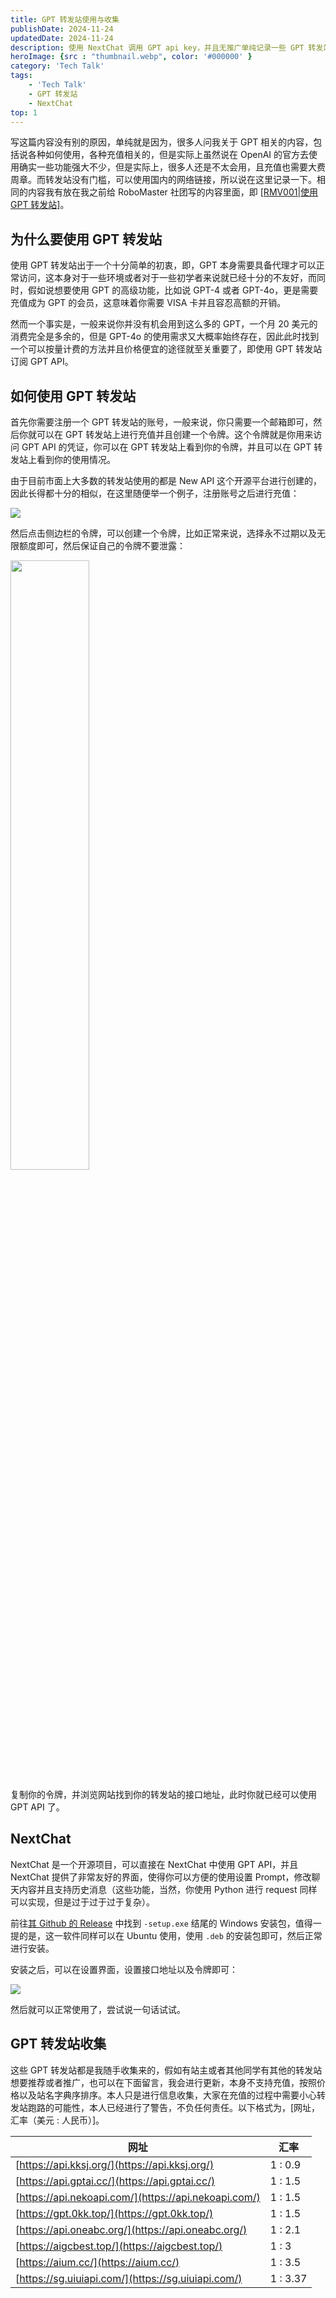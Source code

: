 ```yaml
---
title: GPT 转发站使用与收集
publishDate: 2024-11-24
updatedDate: 2024-11-24
description: 使用 NextChat 调用 GPT api key，并且无推广单纯记录一些 GPT 转发站。
heroImage: {src : "thumbnail.webp", color: '#000000' }
category: 'Tech Talk'
tags:
    - 'Tech Talk'
    - GPT 转发站
    - NextChat
top: 1
---
```


写这篇内容没有别的原因，单纯就是因为，很多人问我关于 GPT 相关的内容，包括说各种如何使用，各种充值相关的，但是实际上虽然说在 OpenAI 的官方去使用确实一些功能强大不少，但是实际上，很多人还是不太会用，且充值也需要大费周章。而转发站没有门槛，可以使用国内的网络链接，所以说在这里记录一下。相同的内容我有放在我之前给 RoboMaster 社团写的内容里面，即 [\[RMV001|使用 GPT 转发站\]](https://xjtu-rmv.github.io/%E5%BF%AB%E9%80%9F%E6%9F%A5%E9%98%85/gpt.html)。

## 为什么要使用 GPT 转发站

使用 GPT 转发站出于一个十分简单的初衷，即，GPT 本身需要具备代理才可以正常访问，这本身对于一些环境或者对于一些初学者来说就已经十分的不友好，而同时，假如说想要使用 GPT 的高级功能，比如说 GPT-4 或者 GPT-4o，更是需要充值成为 GPT 的会员，这意味着你需要 VISA 卡并且容忍高额的开销。

然而一个事实是，一般来说你并没有机会用到这么多的 GPT，一个月 20 美元的消费完全是多余的，但是 GPT-4o 的使用需求又大概率始终存在，因此此时找到一个可以按量计费的方法并且价格便宜的途径就至关重要了，即使用 GPT 转发站订阅 GPT API。

## 如何使用 GPT 转发站

首先你需要注册一个 GPT 转发站的账号，一般来说，你只需要一个邮箱即可，然后你就可以在 GPT 转发站上进行充值并且创建一个令牌。这个令牌就是你用来访问 GPT API 的凭证，你可以在 GPT 转发站上看到你的令牌，并且可以在 GPT 转发站上看到你的使用情况。

由于目前市面上大多数的转发站使用的都是 New API 这个开源平台进行创建的，因此长得都十分的相似，在这里随便举一个例子，注册账号之后进行充值：

![](https://pic.axi404.top/image.64dt4n029m.webp)

然后点击侧边栏的令牌，可以创建一个令牌，比如正常来说，选择永不过期以及无限额度即可，然后保证自己的令牌不要泄露：

<img src="https://pic.axi404.top/image.4g4g7gelfw.webp" width="50%">

复制你的令牌，并浏览网站找到你的转发站的接口地址，此时你就已经可以使用 GPT API 了。

## NextChat

NextChat 是一个开源项目，可以直接在 NextChat 中使用 GPT API，并且 NextChat 提供了非常友好的界面，使得你可以方便的使用设置 Prompt，修改聊天内容并且支持历史消息（这些功能，当然，你使用 Python 进行 request 同样可以实现，但是过于过于过于复杂）。

前往[其 Github 的 Release](https://github.com/ChatGPTNextWeb/ChatGPT-Next-Web/releases) 中找到 `-setup.exe` 结尾的 Windows 安装包，值得一提的是，这一软件同样可以在 Ubuntu 使用，使用 `.deb` 的安装包即可，然后正常进行安装。

安装之后，可以在设置界面，设置接口地址以及令牌即可：

![](https://pic.axi404.top/image.60u76xvf8t.webp)

然后就可以正常使用了，尝试说一句话试试。

## GPT 转发站收集

这些 GPT 转发站都是我随手收集来的，假如有站主或者其他同学有其他的转发站想要推荐或者推广，也可以在下面留言，我会进行更新，本身不支持充值，按照价格以及站名字典序排序。本人只是进行信息收集，大家在充值的过程中需要小心转发站跑路的可能性，本人已经进行了警告，不负任何责任。以下格式为，\[网址，汇率（美元 : 人民币）\]。

| 网址 | 汇率 |
| --- | --- |
| [https://api.kksj.org/](https://api.kksj.org/) | 1 : 0.9 |
| [https://api.gptai.cc/](https://api.gptai.cc/) | 1 : 1.5 |
| [https://api.nekoapi.com/](https://api.nekoapi.com/) | 1 : 1.5 |
| [https://gpt.0kk.top/](https://gpt.0kk.top/) | 1 : 1.5 |
| [https://api.oneabc.org/](https://api.oneabc.org/) | 1 : 2.1 |
| [https://aigcbest.top/](https://aigcbest.top/) | 1 : 3 |
| [https://aium.cc/](https://aium.cc/) | 1 : 3.5 |
| [https://sg.uiuiapi.com/](https://sg.uiuiapi.com/) | 1 : 3.37 |